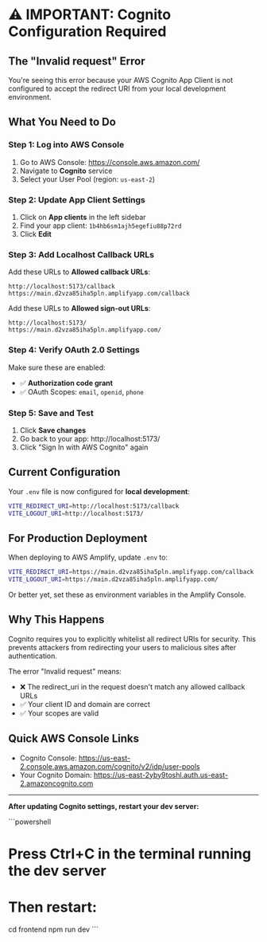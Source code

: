 # ⚠️ IMPORTANT: Cognito Configuration Required

## The "Invalid request" Error

You're seeing this error because your AWS Cognito App Client is not configured to accept the redirect URI from your local development environment.

## What You Need to Do

### Step 1: Log into AWS Console
1. Go to AWS Console: https://console.aws.amazon.com/
2. Navigate to **Cognito** service
3. Select your User Pool (region: `us-east-2`)

### Step 2: Update App Client Settings
1. Click on **App clients** in the left sidebar
2. Find your app client: `1b4hb6sm1ajh5egefiu88p72rd`
3. Click **Edit**

### Step 3: Add Localhost Callback URLs

Add these URLs to **Allowed callback URLs**:
```
http://localhost:5173/callback
https://main.d2vza85iha5pln.amplifyapp.com/callback
```

Add these URLs to **Allowed sign-out URLs**:
```
http://localhost:5173/
https://main.d2vza85iha5pln.amplifyapp.com/
```

### Step 4: Verify OAuth 2.0 Settings

Make sure these are enabled:
- ✅ **Authorization code grant**
- ✅ OAuth Scopes: `email`, `openid`, `phone`

### Step 5: Save and Test

1. Click **Save changes**
2. Go back to your app: http://localhost:5173/
3. Click "Sign In with AWS Cognito" again

## Current Configuration

Your `.env` file is now configured for **local development**:

```bash
VITE_REDIRECT_URI=http://localhost:5173/callback
VITE_LOGOUT_URI=http://localhost:5173/
```

## For Production Deployment

When deploying to AWS Amplify, update `.env` to:

```bash
VITE_REDIRECT_URI=https://main.d2vza85iha5pln.amplifyapp.com/callback
VITE_LOGOUT_URI=https://main.d2vza85iha5pln.amplifyapp.com/
```

Or better yet, set these as environment variables in the Amplify Console.

## Why This Happens

Cognito requires you to explicitly whitelist all redirect URIs for security. This prevents attackers from redirecting your users to malicious sites after authentication.

The error "Invalid request" means:
- ❌ The redirect_uri in the request doesn't match any allowed callback URLs
- ✅ Your client ID and domain are correct
- ✅ Your scopes are valid

## Quick AWS Console Links

- Cognito Console: https://us-east-2.console.aws.amazon.com/cognito/v2/idp/user-pools
- Your Cognito Domain: https://us-east-2yby9toshl.auth.us-east-2.amazoncognito.com

---

**After updating Cognito settings, restart your dev server:**

\`\`\`powershell
# Press Ctrl+C in the terminal running the dev server
# Then restart:
cd frontend
npm run dev
\`\`\`
